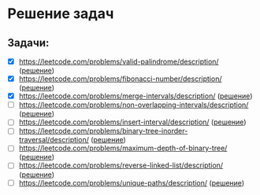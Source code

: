 # Решение задач

## Задачи:

- [x] https://leetcode.com/problems/valid-palindrome/description/ ([решение](solutions/valid-palindrome.md))
- [x] https://leetcode.com/problems/fibonacci-number/description/ ([решение](solutions/linked-list-cycle-ii.md))
- [x] https://leetcode.com/problems/merge-intervals/description/ ([решение](solutions/linked-list-cycle-ii.md))
- [ ] https://leetcode.com/problems/non-overlapping-intervals/description/ ([решение](solutions/linked-list-cycle-ii.md))
- [ ] https://leetcode.com/problems/insert-interval/description/ ([решение](solutions/linked-list-cycle-ii.md))
- [ ] https://leetcode.com/problems/binary-tree-inorder-traversal/description/ ([решение](solutions/linked-list-cycle-ii.md))
- [ ] https://leetcode.com/problems/maximum-depth-of-binary-tree/ ([решение](solutions/linked-list-cycle-ii.md))
- [ ] https://leetcode.com/problems/reverse-linked-list/description/ ([решение](solutions/linked-list-cycle-ii.md))
- [ ] https://leetcode.com/problems/unique-paths/description/ ([решение](solutions/linked-list-cycle-ii.md))
